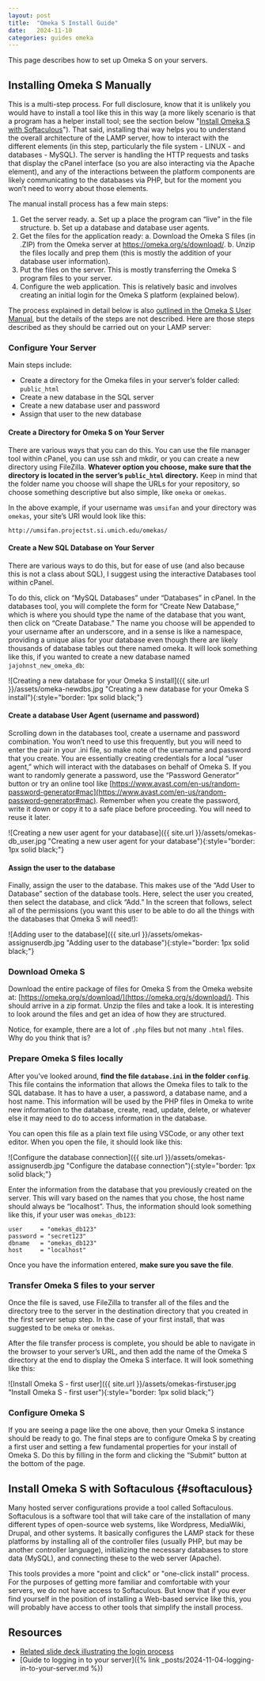 ```yaml
---
layout: post
title:  "Omeka S Install Guide"
date:   2024-11-10
categories: guides omeka
---
```


This page describes how to set up Omeka S on your servers.

## Installing Omeka S Manually

This is a multi-step process. For full disclosure, know that it is unlikely you would have to install a tool like this in this way (a more likely scenario is that a program has a helper install tool; see the section below "[Install Omeka S with Softaculous](#softaculous)"). That said, installing thai way helps you to understand the overall architecture of the LAMP server, how to interact with the different elements (in this step, particularly the file system - LINUX - and databases - MySQL). The server is handling the HTTP requests and tasks that display the cPanel interface (so you are also interacting via the Apache element), and any of the interactions between the platform components are likely communicating to the databases via PHP, but for the moment you won’t need to worry about those elements.

The manual install process has a few main steps:
1. Get the server ready.
  a. Set up a place the program can “live” in the file structure.
  b. Set up a database and database user agents.  
2. Get the files for the application ready:
  a. Download the Omeka S files (in .ZIP) from the Omeka server at https://omeka.org/s/download/. 
  b. Unzip the files locally and prep them (this is mostly the addition of your database user information).  
3. Put the files on the server. This is mostly transferring the Omeka S program files to your server.
4. Configure the web application. This is relatively basic and involves creating an initial login for the Omeka S platform (explained below).

The process explained in detail below is also [outlined in the Omeka S User Manual](https://omeka.org/s/docs/user-manual/install/), but the details of the steps are not described. Here are those steps described as they should be carried out on your LAMP server:

### Configure Your Server

Main steps include:

* Create a directory for the Omeka files in your server’s folder called: `public_html`
* Create a new database in the SQL server
* Create a new database user and password
* Assign that user to the new database

#### Create a Directory for Omeka S on Your Server

There are various ways that you can do this. You can use the file manager tool within cPanel, you can use ssh and mkdir, or you can create a new directory using FileZilla. **Whatever option you choose, make sure that the directory is located in the server’s `public_html` directory.** Keep in mind that the folder name you choose will shape the URLs for your repository, so choose something descriptive but also simple, like `omeka` or `omekas`.

In the above example, if your username was `umsifan` and your directory was `omekas`, your site’s URI would look like this: 

```
http://umsifan.projectst.si.umich.edu/omekas/
```

#### Create a New SQL Database on Your Server

There are various ways to do this, but for ease of use (and also because this is not a class about SQL), I suggest using the interactive Databases tool within cPanel.

To do this, click on “MySQL Databases” under “Databases” in cPanel. In the databases tool, you will complete the form for “Create New Database,” which is where you should type the name of the database that you want, then click on “Create Database.” The name you choose will be appended to your username after an underscore, and in a sense is like a namespace, providing a unique alias for your database even though there are likely thousands of database tables out there named omeka. It will look something like this, if you wanted to create a new database named `jajohnst_new_omeka_db`:

![Creating a new database for your Omeka S install]({{ site.url }}/assets/omeka-newdbs.jpg "Creating a new database for your Omeka S install"){:style="border: 1px solid black;"}

#### Create a database User Agent (username and password)

Scrolling down in the databases tool, create a username and password combination. You won’t need to use this frequently, but you will need to enter the pair in your .ini file, so make note of the username and password that you create. You are essentially creating credentials for a local “user agent,” which will interact with the databases on behalf of Omeka S. If you want to randomly generate a password, use the “Password Generator” button or try an online tool like [https://www.avast.com/en-us/random-password-generator#mac](https://www.avast.com/en-us/random-password-generator#mac). Remember when you create the password, write it down or copy it to a safe place before proceeding. You will need to reuse it later.

![Creating a new user agent for your database]({{ site.url }}/assets/omekas-db_user.jpg "Creating a new user agent for your database"){:style="border: 1px solid black;"}

#### Assign the user to the database

Finally, assign the user to the database. This makes use of the “Add User to Database” section of the database tools. Here, select the user you created, then select the database, and click “Add.” In the screen that follows, select all of the permissions (you want this user to be able to do all the things with the databases that Omeka S will need!):

![Adding user to the database]({{ site.url }}/assets/omekas-assignuserdb.jpg "Adding user to the database"){:style="border: 1px solid black;"}

### Download Omeka S

Download the entire package of files for Omeka S from the Omeka website at: [https://omeka.org/s/download/](https://omeka.org/s/download/). This should arrive in a zip format. Unzip the files and take a look. It is interesting to look around the files and get an idea of how they are structured.

Notice, for example, there are a lot of `.php` files but not many `.html` files. Why do you think that is?

### Prepare Omeka S files locally

After you’ve looked around, **find the file `database.ini` in the folder `config`**. This file contains the information that allows the Omeka files to talk to the SQL database. It has to have a user, a password, a database name, and a host name. This information will be used by the PHP files in Omeka to write new information to the database, create, read, update, delete, or whatever else it may need to do to access information in the database.

You can open this file as a plain text file using VSCode, or any other text editor. When you open the file, it should look like this:

![Configure the database connection]({{ site.url }}/assets/omekas-assignuserdb.jpg "Configure the database connection"){:style="border: 1px solid black;"}

Enter the information from the database that you previously created on the server. This will vary based on the names that you chose, the host name should always be “localhost”. Thus, the information should look something like this, if your user was `omekas_db123`:

```
user     = "omekas_db123"
password = "secret123"
dbname   = "omekas_db123"
host     = "localhost"
```

Once you have the information entered, **make sure you save the file**.

### Transfer Omeka S files to your server

Once the file is saved, use FileZilla to transfer all of the files and the directory tree to the server in the destination directory that you created in the first server setup step. In the case of your first install, that was suggested to be `omeka` or `omekas`.

After the file transfer process is complete, you should be able to navigate in the browser to your server’s URL, and then add the name of the Omeka S directory at the end to display the Omeka S interface. It will look something like this:

![Install Omeka S - first user]({{ site.url }}/assets/omekas-firstuser.jpg "Install Omeka S - first user"){:style="border: 1px solid black;"}

### Configure Omeka S

If you are seeing a page like the one above, then your Omeka S instance should be ready to go. The final steps are to configure Omeka S by creating a first user and setting a few fundamental properties for your install of Omeka S. Do this by filling in the form and clicking the “Submit” button at the bottom of the page.

## Install Omeka S with Softaculous {#softaculous}

Many hosted server configurations provide a tool called Softaculous. Softaculous is a software tool that will take care of the installation of many different types of open-source web systems, like Wordpress, MediaWiki, Drupal, and other systems. It basically configures the LAMP stack for these platforms by installing all of the controller files (usually PHP, but may be another controller language), initializing the necessary databases to store data (MySQL), and connecting these to the web server (Apache).

This tools provides a more "point and click" or "one-click install" process. For the purposes of getting more familiar and comfortable with your servers, we do not have access to Softaculous. But know that if you ever find yourself in the position of installing a Web-based service like this, you will probably have access to other tools that simplify the install process.

## Resources

* [Related slide deck illustrating the login process][related-slide-deck]
* [Guide to logging in to your server]({% link _posts/2024-11-04-logging-in-to-your-server.md %})

[related-slide-deck]: TBD